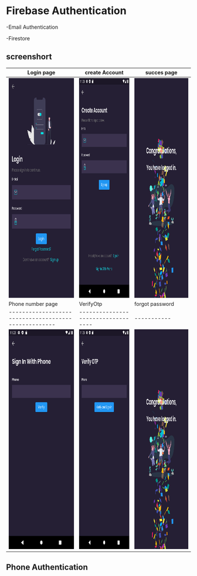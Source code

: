 # Firebase Authentication

-Email Authentication

-Firestore

## screenshort

| Login page                                                                | create Account                                                            | succes page                                                               |
| ------------------------------------------------------------------------- | ------------------------------------------------------------------------- | ------------------------------------------------------------------------- |
| <img src='./images/screenshort/login.png' height="600em"> | <img src="./images/screenshort/createaccount.png" height="600em"> | <img src="./images/screenshort/success.png" height="600em"> |
| Phone number page                                       | VerifyOtp                                                  | forgot password                                           |
| ----------------------------------------------------    | ----------------------------------                                        | -----------                                                               |
| <img src='./images/screenshort/phone.png' height="600em">               | <img src="./images/screenshort/otp.png" height="600em">                    | <img src="./Screenshot_1649480372.png" height="600em">                    |

## Phone Authentication
